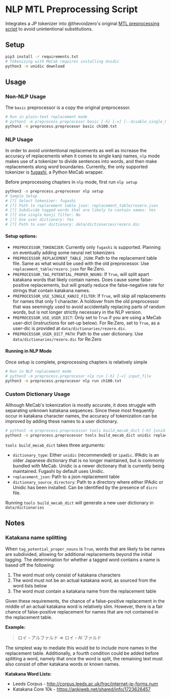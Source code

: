# NLP MTL Preprocessing Script

Integrates a JP tokenizer into @thevoidzero's original [MTL preprocessing script](https://github.com/Atreyagaurav/mtl-related-scripts) to avoid unintentional substitutions.

## Setup

```bash
pip3 install -r requirements.txt
# Tokenizing with MeCab requires installing Unidic
python3 -m unidic download
```

## Usage

### Non-NLP Usage

The `basic` preprocessor is a copy the original preprocessor.

```bash
# Run in plain-text replacement mode
# python3 -m preprocess.preprocesor basic [-h] [-v] [--disable_single_kanji_filter] input_file replacement_json
python3 -m preprocess.preprocesor basic ch100.txt
```

### NLP Usage

In order to avoid unintentional replacements as well as increase the accuracy of replacements when it comes to single kanji names, `nlp` mode makes use of a tokenizer to divide sentences into words, and then make replacements along word boundaries. Currently, the only supported tokenizer is [fugashi](https://github.com/polm/fugashi), a Python MeCab wrapper.

Before preprocessing chapters in `nlp` mode, first run `nlp setup`

```bash
python3 -m preprocess.preprocesor nlp setup
# Sample Setup
# [?] Select tokenizer: fugashi
# [?] Path to replacement table json: replacement_table/rezero.json
# [?] Subdivide tagged words that are likely to contain names: Yes
# [?] Use single kanji filter: No
# [?] Use user dictionary: Yes
# [?] Path to user dictionary: data/dictionaries/rezero.dic
```

#### Setup options:

-   `PREPROCESSOR_TOKENIZER`: Currently only `fugashi` is supported. Planning on eventually adding some neural net tokenizers
-   `PREPROCESSOR_REPLACEMENT_TABLE_JSON`: Path to the replacement table file. Same as what would be used with the old preprocessor. Use `replacement_table/rezero.json` for Re:Zero.
-   `PREPROCESSOR_TAG_POTENTIAL_PROPER_NOUNS`: If `True`, will split apart katakana words that likely contain names. Does cause some false-positive replacements, but will greatly reduce the false-negative rate for strings that contain katakana names.
-   `PREPROCESSOR_USE_SINGLE_KANJI_FILTER`: If `True`, will skip all replacements for names that only 1 character. A holdover from the old preprocessor that was seemingly used to avoid accidentally replacing parts of random words, but is not longer strictly necessary in the NLP version.
-   `PREPROCESSOR_USE_USER_DICT`: Only set to `True` if you are using a MeCab user-dict (instructions for set-up below). For Re:Zero, set to `True`, as a user-dic is provided at `data/dictionaries/rezero.dic`.
-   `PREPROCESSOR_USER_DICT_PATH`: Path to the user dictionary. Use `data/dictionaries/rezero.dic` for Re:Zero

#### Running in NLP Mode

Once setup is complete, preprocessing chapters is relatively simple

```bash
# Run in NLP replacement mode
# python3 -m preprocess.preprocesor nlp run [-h] [-v] input_file
python3 -m preprocess.preprocesor nlp run ch100.txt
```

### Custom Dictionary Usage

Although MeCab's tokenization is mostly accurate, it does struggle with separating unknown katakana sequences. Since these most frequently occur in katakana character names, the accuracy of tokenization can be improved by adding these names to a user dictionary.

```bash
# python3 -m preprocess.preprocessor tools build_mecab_dict [-h] {unidic,ipadic} replacement_json dictionary_source_directory
python3 -m preprocess.preprocessor tools build_mecab_dict unidic replacement_table/rezero.json venv/lib/python3.10/site-packages/unidic/dicdir/
```

`tools build_mecab_dict` takes three arguments:

-   `dictionary_type`: Either `unidic` (recommended) or `ipadic`. IPAdic is an older Japanese dictionary that is no longer maintained, but is commonly bundled with MeCab. Unidic is a newer dictionary that is currently being maintained. Fugashi by default uses Unidic.
-   `replacement_json`: Path to a json replacement table
-   `dictionary_source_directory`: Path to a directory where either IPAdic or Unidic has been installed. Can be identified by the presence of `dicrc` file.

Running `tools build_mecab_dict` will generate a new user dictionary in `data/dictionaries`

## Notes

### Katakana name splitting

When `tag_potential_proper_nouns` is `True`, words that are likely to be names are subdivided, allowing for additional replacements beyond the initial tagging. The determination for whether a tagged word contains a name is based off the following:

1. The word must only consist of katakana characters
2. The word must not be an actual katakana word, as sourced from the word lists below
3. The word must contain a katakana name from the replacement table

Given these requirements, the chance of a false-positive replacement in the middle of an actual katakana word is relatively slim. However, there is a fair chance of false-positive replacement for names that are not contained in the replacement table.

**Example:**

> ロイ・アルファルド => ロイ・Al ファルド

The simplest way to mediate this would be to include more names in the replacement table. Additionally, a fourth condition could be added before splitting a word, namely that once the word is split, the remaining text must also consist of other katakana words or known names.

**Katakana Word Lists:**

* Leeds Corpus - http://corpus.leeds.ac.uk/frqc/internet-jp-forms.num
* Katakana Core 10k - https://ankiweb.net/shared/info/1723626457

